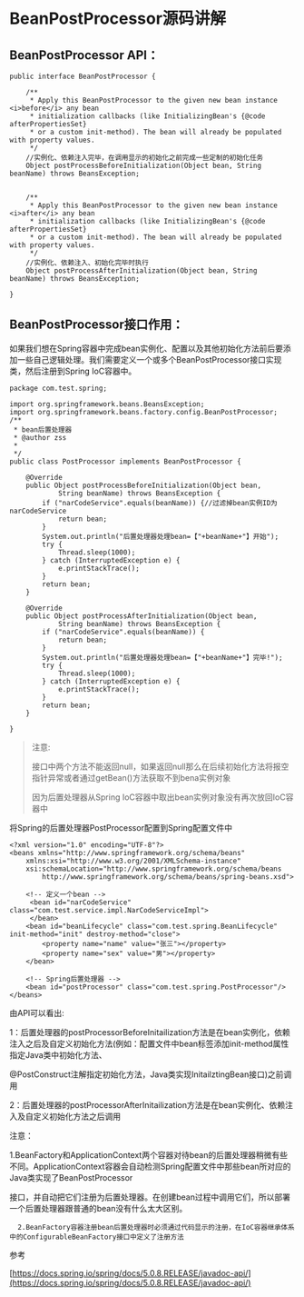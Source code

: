 # BeanPostProcessor源码讲解

## BeanPostProcessor API：

```
public interface BeanPostProcessor {  

    /** 
     * Apply this BeanPostProcessor to the given new bean instance <i>before</i> any bean 
     * initialization callbacks (like InitializingBean's {@code afterPropertiesSet} 
     * or a custom init-method). The bean will already be populated with property values.    
     */  
    //实例化、依赖注入完毕，在调用显示的初始化之前完成一些定制的初始化任务  
    Object postProcessBeforeInitialization(Object bean, String beanName) throws BeansException;  


    /** 
     * Apply this BeanPostProcessor to the given new bean instance <i>after</i> any bean 
     * initialization callbacks (like InitializingBean's {@code afterPropertiesSet}   
     * or a custom init-method). The bean will already be populated with property values.       
     */  
    //实例化、依赖注入、初始化完毕时执行  
    Object postProcessAfterInitialization(Object bean, String beanName) throws BeansException;  

}
```

## **BeanPostProcessor接口作用：**

如果我们想在Spring容器中完成bean实例化、配置以及其他初始化方法前后要添加一些自己逻辑处理。我们需要定义一个或多个BeanPostProcessor接口实现类，然后注册到Spring IoC容器中。

```
package com.test.spring;

import org.springframework.beans.BeansException;
import org.springframework.beans.factory.config.BeanPostProcessor;
/**
 * bean后置处理器
 * @author zss
 *
 */
public class PostProcessor implements BeanPostProcessor {

    @Override
    public Object postProcessBeforeInitialization(Object bean,
            String beanName) throws BeansException {
        if ("narCodeService".equals(beanName)) {//过滤掉bean实例ID为narCodeService
            return bean;
        }
        System.out.println("后置处理器处理bean=【"+beanName+"】开始");
        try {
            Thread.sleep(1000);
        } catch (InterruptedException e) {
            e.printStackTrace();
        }
        return bean;
    }

    @Override
    public Object postProcessAfterInitialization(Object bean,
            String beanName) throws BeansException {
        if ("narCodeService".equals(beanName)) {
            return bean;
        }
        System.out.println("后置处理器处理bean=【"+beanName+"】完毕!");
        try {
            Thread.sleep(1000);
        } catch (InterruptedException e) {
            e.printStackTrace();
        }
        return bean;
    }

}
```

> 注意:
>
> 接口中两个方法不能返回null，如果返回null那么在后续初始化方法将报空指针异常或者通过getBean\(\)方法获取不到bena实例对象
>
> 因为后置处理器从Spring IoC容器中取出bean实例对象没有再次放回IoC容器中

将Spring的后置处理器PostProcessor配置到Spring配置文件中

```
<?xml version="1.0" encoding="UTF-8"?>
<beans xmlns="http://www.springframework.org/schema/beans"
    xmlns:xsi="http://www.w3.org/2001/XMLSchema-instance"
    xsi:schemaLocation="http://www.springframework.org/schema/beans
        http://www.springframework.org/schema/beans/spring-beans.xsd">

    <!-- 定义一个bean -->
     <bean id="narCodeService" class="com.test.service.impl.NarCodeServiceImpl">
     </bean>
    <bean id="beanLifecycle" class="com.test.spring.BeanLifecycle" init-method="init" destroy-method="close">
        <property name="name" value="张三"></property>
        <property name="sex" value="男"></property>
    </bean>

    <!-- Spring后置处理器 -->
    <bean id="postProcessor" class="com.test.spring.PostProcessor"/>
</beans>
```

由API可以看出:

1：后置处理器的postProcessorBeforeInitailization方法是在bean实例化，依赖注入之后及自定义初始化方法\(例如：配置文件中bean标签添加init-method属性指定Java类中初始化方法、

@PostConstruct注解指定初始化方法，Java类实现InitailztingBean接口\)之前调用

2：后置处理器的postProcessorAfterInitailization方法是在bean实例化、依赖注入及自定义初始化方法之后调用

注意：

1.BeanFactory和ApplicationContext两个容器对待bean的后置处理器稍微有些不同。ApplicationContext容器会自动检测Spring配置文件中那些bean所对应的Java类实现了BeanPostProcessor

接口，并自动把它们注册为后置处理器。在创建bean过程中调用它们，所以部署一个后置处理器跟普通的bean没有什么太大区别。

```
  2.BeanFactory容器注册bean后置处理器时必须通过代码显示的注册，在IoC容器继承体系中的ConfigurableBeanFactory接口中定义了注册方法
```

参考

[https://docs.spring.io/spring/docs/5.0.8.RELEASE/javadoc-api/](https://docs.spring.io/spring/docs/5.0.8.RELEASE/javadoc-api/)

